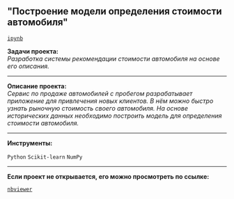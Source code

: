 ## "Построение модели определения стоимости автомобиля"
[`ipynb`](https://github.com/mike2023-ml/Portfolio/blob/main/Car%20price/Car%20price.ipynb)  

**Задачи проекта:**  
*Разработка системы рекомендации стоимости автомобиля на основе его описания.*

***

**Описание проекта:**  
*Сервис по продаже автомобилей с пробегом  разрабатывает приложение для привлечения новых клиентов. В нём можно быстро узнать рыночную стоимость своего автомобиля. На основе исторических данных необходимо построить модель для определения стоимости автомобиля.*
    
***
    
**Инструменты:**  

`Python` `Scikit-learn` `NumPy`

***

**Если проект не открывается, его можно просмотреть по ссылке:**  

[`nbviewer`](https://nbviewer.org/github/mike2023-ml/Portfolio/blob/main/Car%20price/Car%20price.ipynb)    
</div>



